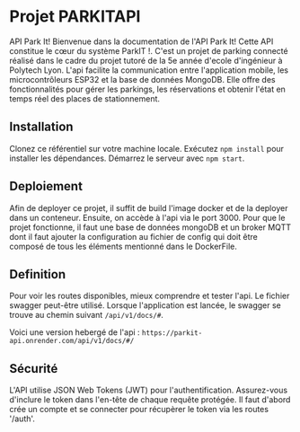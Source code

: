 # Projet PARKITAPI

API Park It!
Bienvenue dans la documentation de l'API Park It! Cette API constitue le cœur du système ParkIT !. C'est un projet de parking connecté réalisé dans le cadre du projet tutoré de la 5e année d'ecole d'ingénieur à Polytech Lyon. L'api facilite la communication entre l'application mobile, les microcontrôleurs ESP32 et la base de données MongoDB. Elle offre des fonctionnalités pour gérer les parkings, les réservations et obtenir l'état en temps réel des places de stationnement.

## Installation

Clonez ce référentiel sur votre machine locale.
Exécutez `npm install` pour installer les dépendances.
Démarrez le serveur avec `npm start`.

## Deploiement 

Afin de deployer ce projet, il suffit de build l'image docker et de la deployer dans un conteneur. Ensuite, on accède à l'api via le port 3000.
Pour que le projet fonctionne, il faut une base de données mongoDB et un broker MQTT dont il faut ajouter la configuration au fichier de config qui doit être composé de tous les éléments mentionné dans le DockerFile.

## Definition

Pour voir les routes disponibles, mieux comprendre et tester l'api. Le fichier swagger peut-être utilisé. Lorsque l'application est lancée, le swagger se trouve au chemin suivant `/api/v1/docs/#`.

 Voici une version hebergé de l'api : `https://parkit-api.onrender.com/api/v1/docs/#/`

## Sécurité
L'API utilise JSON Web Tokens (JWT) pour l'authentification. Assurez-vous d'inclure le token dans l'en-tête de chaque requête protégée. Il faut d'abord crée un compte et se connecter pour récupèrer le token via les routes '/auth'.
